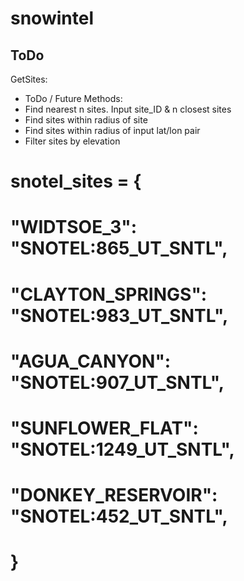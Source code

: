 # snowintel

## ToDo

GetSites:

- ToDo / Future Methods:
- Find nearest n sites. Input site_ID & n closest sites
- Find sites within radius of site
- Find sites within radius of input lat/lon pair
- Filter sites by elevation

# snotel_sites = {

# "WIDTSOE_3": "SNOTEL:865_UT_SNTL",

# "CLAYTON_SPRINGS": "SNOTEL:983_UT_SNTL",

# "AGUA_CANYON": "SNOTEL:907_UT_SNTL",

# "SUNFLOWER_FLAT": "SNOTEL:1249_UT_SNTL",

# "DONKEY_RESERVOIR": "SNOTEL:452_UT_SNTL",

# }
